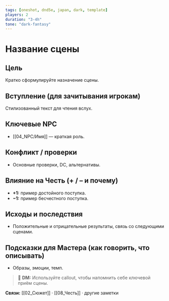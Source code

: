 ```yaml
---
tags: [oneshot, dnd5e, japan, dark, template]
players: 2
duration: "3-4h"
tone: "dark-fantasy"
---
```


# Название сцены

## Цель
Кратко сформулируйте назначение сцены.

## Вступление (для зачитывания игрокам)
Стилизованный текст для чтения вслух.

## Ключевые NPC
- [[04_NPC/Имя]] — краткая роль.

## Конфликт / проверки
- Основные проверки, DC, альтернативы.

## Влияние на Честь (+ / – и почему)
- **+1:** пример достойного поступка.
- **−1:** пример бесчестного поступка.

## Исходы и последствия
- Положительные и отрицательные результаты, связь со следующими сценами.

## Подсказки для Мастера (как говорить, что описывать)
- Образы, эмоции, темп.

> 💬 **DM:** Используйте callout, чтобы напомнить себе ключевой приём сцены.

**Связи:** [[02_Сюжет]] · [[08_Честь]] · другие заметки

